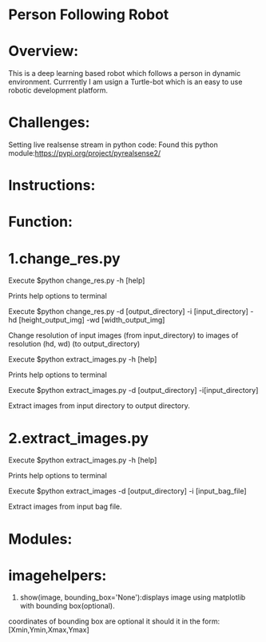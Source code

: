 # Person Following Robot

# Overview:
This is a deep learning based robot which follows a person in dynamic environment. Currrently I am usign a Turtle-bot which is an easy to use robotic development platform. 

# Challenges:
Setting live realsense stream in python code:
Found this python module:https://pypi.org/project/pyrealsense2/

# Instructions: 
# Function: 
# 1.change_res.py
Execute $python change_res.py -h [help]

Prints help options to terminal

Execute $python change_res.py -d [output_directory] -i [input_directory] -hd [height_output_img] -wd [width_output_img]

Change resolution of input images (from input_directory) to images of resolution (hd, wd) (to output_directory) 

Execute $python extract_images.py -h [help]

Prints help options to terminal

Execute $python extract_images.py -d [output_directory] -i[input_directory]

Extract images from input directory to output directory.

# 2.extract_images.py
Execute $python extract_images.py -h [help]

Prints help options to terminal

Execute $python extract_images -d [output_directory] -i [input_bag_file]

Extract images from input bag file.

# Modules:
# imagehelpers:
1. show(image, bounding_box='None'):displays image using matplotlib with bounding box(optional).

coordinates of bounding box are optional it should it in the form:[Xmin,Ymin,Xmax,Ymax]

